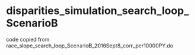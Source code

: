 # disparities_simulation_search_loop_ScenarioB
code copied from race_slope_search_loop_ScenarioB_2016Sept8_corr_per10000PY.do
